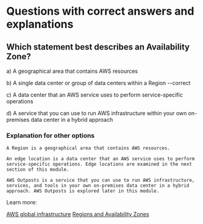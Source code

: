 # Questions with correct answers and explanations

## Which statement best describes an Availability Zone?

a) A geographical area that contains AWS resources

b) A single data center or group of data centers within a Region --correct

c) A data center that an AWS service uses to perform service-specific operations

d) A service that you can use to run AWS infrastructure within your own on-premises data center in a hybrid approach

### Explanation for other options

    A Region is a geographical area that contains AWS resources.

    An edge location is a data center that an AWS service uses to perform service-specific operations. Edge locations are examined in the next section of this module.

    AWS Outposts is a service that you can use to run AWS infrastructure, services, and tools in your own on-premises data center in a hybrid approach. AWS Outposts is explored later in this module.


Learn more:

[AWS global infrastructure](https://aws.amazon.com/about-aws/global-infrastructure)
[Regions and Availability Zones](https://aws.amazon.com/about-aws/global-infrastructure/regions_az)
